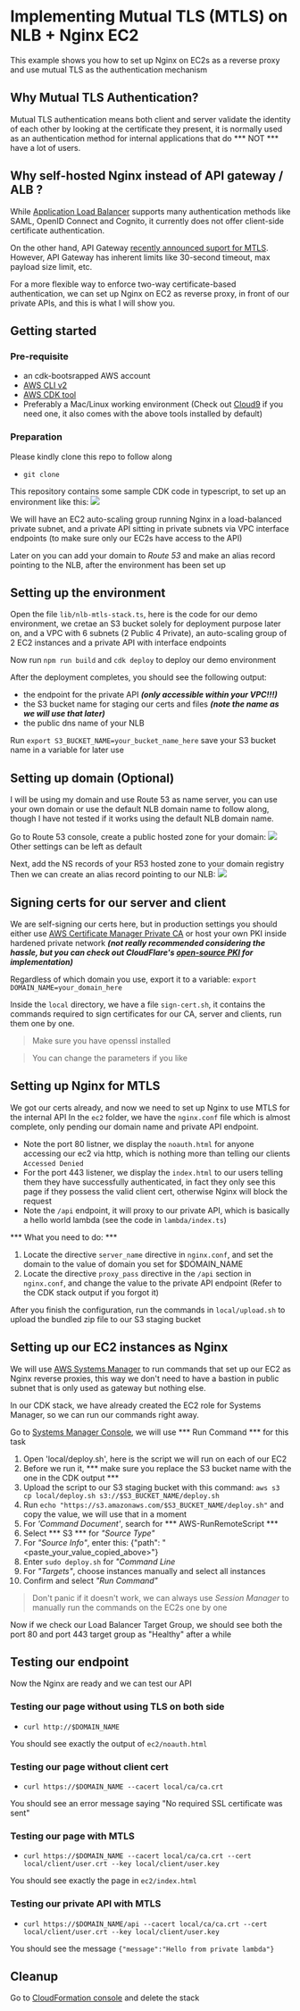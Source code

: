 # Implementing Mutual TLS (MTLS) on NLB + Nginx EC2

This example shows you how to set up Nginx on EC2s as a reverse proxy and use mutual TLS as the authentication mechanism

## Why Mutual TLS Authentication?

Mutual TLS authentication means both client and server validate the identity of each other by looking at the certificate they present, it is normally used as an authentication method for internal applications that do *** NOT *** have a lot of users.

## Why self-hosted Nginx instead of API gateway / ALB ?

While [Application Load Balancer](https://aws.amazon.com/elasticloadbalancing/application-load-balancer/?nc=sn&loc=2&dn=2) supports many authentication methods like SAML, OpenID Connect and Cognito, it currently does not offer client-side certificate authentication.

On the other hand, API Gateway [recently announced suport for MTLS](https://aws.amazon.com/blogs/compute/introducing-mutual-tls-authentication-for-amazon-api-gateway/). However, API Gateway has inherent limits like 30-second timeout, max payload size limit, etc.

For a more flexible way to enforce two-way certificate-based authentication, we can set up Nginx on EC2 as reverse proxy, in front of our private APIs, and this is what I will show you.

## Getting started
### Pre-requisite
- an cdk-bootsrapped AWS account
- [AWS CLI v2](https://docs.aws.amazon.com/cli/latest/userguide/install-cliv2.html)
- [AWS CDK tool](https://docs.aws.amazon.com/cdk/latest/guide/cli.html)
- Preferably a Mac/Linux working environment (Check out [Cloud9](https://aws.amazon.com/cloud9/) if you need one, it also comes with the above tools installed by default)

### Preparation
Please kindly clone this repo to follow along
* `git clone`

This repository contains some sample CDK code in typescript, to set up an environment like this:
<img src=doc/high.png ></img>

We will have an EC2 auto-scaling group running Nginx in a load-balanced private subnet, and a private API sitting in private subnets via VPC interface endpoints (to make sure only our EC2s have access to the API)

Later on you can add your domain to <em>Route 53</em> and make an alias record pointing to the NLB, after the environment has been set up

## Setting up the environment
Open the file `lib/nlb-mtls-stack.ts`, here is the code for our demo environment, we cretae an S3 bucket solely for deployment purpose later on, and a VPC with 6 subnets (2 Public 4 Private), an auto-scaling group of 2 EC2 instances and a private API with interface endpoints

Now run `npm run build` and `cdk deploy` to deploy our demo environment

After the deployment completes, you should see the following output:
- the endpoint for the private API ***(only accessible within your VPC!!!)***
- the S3 bucket name for staging our certs and files ***(note the name as we will use that later)***
- the public dns name of your NLB

Run `export S3_BUCKET_NAME=your_bucket_name_here` save your S3 bucket name in a variable for later use

## Setting up domain (Optional)
I will be using my domain and use Route 53 as name server, you can use your own domain or use the default NLB domain name to follow along, though I have not tested if it works using the default NLB domain name.

Go to Route 53 console, create a public hosted zone for your domain:
<img src=doc/r53-1.png> </img>
Other settings can be left as default

Next, add the NS records of your R53 hosted zone to your domain registry
Then we can create an alias record pointing to our NLB:
<img src=doc/r53-alias.png> </img>

## Signing certs for our server and client
We are self-signing our certs here, but in production settings you should either use [AWS Certificate Manager Private CA](https://aws.amazon.com/certificate-manager/private-certificate-authority/?nc=sn&loc=6) or host your own PKI inside hardened private network ***(not really recommended considering the hassle, but you can check out CloudFlare's [open-source PKI](https://github.com/cloudflare/cfssl) for implementation)***

Regardless of which domain you use, export it to a variable:
`export DOMAIN_NAME=your_domain_here`

Inside the `local` directory, we have a file `sign-cert.sh`, it contains the commands required to sign certificates for our CA, server and clients, run them one by one.

> Make sure you have openssl installed

> You can change the parameters if you like

## Setting up Nginx for MTLS

We got our certs already, and now we need to set up Nginx to use MTLS for the internal API
In the `ec2` folder, we have the `nginx.conf` file which is almost complete, only pending our domain name and private API endpoint.

- Note the port 80 listner, we display the `noauth.html` for anyone accessing our ec2 via http, which is nothing more than telling our clients `Accessed Denied`
- For the port 443 listener, we display the `index.html` to our users telling them they have successfully authenticated, in fact they only see this page if they possess the valid client cert, otherwise Nginx will block the request
- Note the `/api` endpoint, it will proxy to our private API, which is basically a hello world lambda (see the code in `lambda/index.ts`)

*** What you need to do: ***
1. Locate the directive `server_name` directive in `nginx.conf`, and set the domain to the value of domain you set for $DOMAIN_NAME
2. Locate the directive `proxy_pass` directive in the `/api` section in `nginx.conf`, and change the value to the private API endpoint (Refer to the CDK stack output if you forgot it)

After you finish the configuration, run the commands in `local/upload.sh` to upload the bundled zip file to our S3 staging bucket

## Setting up our EC2 instances as Nginx

We will use [AWS Systems Manager](https://aws.amazon.com/systems-manager/) to run commands that set up our EC2 as Nginx reverse proxies, this way we don't need to have a bastion in public subnet that is only used as gateway but nothing else.

In our CDK stack, we have already created the EC2 role for Systems Manager, so we can run our commands right away.

Go to [Systems Manager Console](https://us-west-2.console.aws.amazon.com/systems-manager/home?region=us-west-2#), we will use *** Run Command *** for this task

1. Open 'local/deploy.sh', here is the script we will run on each of our EC2
2. Before we run it, *** make sure you replace the S3 bucket name with the one in the CDK output ***
3. Upload the script to our S3 staging bucket with this command: `aws s3 cp local/deploy.sh s3://$S3_BUCKET_NAME/deploy.sh`
4. Run `echo "https://s3.amazonaws.com/$S3_BUCKET_NAME/deploy.sh"` and copy the value, we will use that in a moment
5. For <em>'Command Document'</em>, search for *** AWS-RunRemoteScript ***
6. Select *** S3 *** for <em>"Source Type"</em>
7. For <em>"Source Info"</em>, enter this:
    {"path": "&lt;paste_your_value_copied_above&gt;"}
8. Enter `sudo deploy.sh` for <em>"Command Line</em>
9. For <em>"Targets"</em>, choose instances manually and select all instances
10. Confirm and select <em>"Run Command"</em>

> Don't panic if it doesn't work, we can always use <em>Session Manager</em> to manually run the commands on the EC2s one by one

Now if we check our Load Balancer Target Group, we should see both the port 80 and port 443 target group as "Healthy" after a while

## Testing our endpoint

Now the Nginx are ready and we can test our API

### Testing our page without using TLS on both side
* `curl http://$DOMAIN_NAME`

You should see exactly the output of `ec2/noauth.html`

### Testing our page without client cert
* `curl https://$DOMAIN_NAME --cacert local/ca/ca.crt`

You should see an error message saying "No required SSL certificate was sent"

### Testing our page with MTLS
* `curl https://$DOMAIN_NAME --cacert local/ca/ca.crt --cert local/client/user.crt --key local/client/user.key`

You should see exactly the page in `ec2/index.html`

### Testing our private API with MTLS
* `curl https://$DOMAIN_NAME/api --cacert local/ca/ca.crt --cert local/client/user.crt --key local/client/user.key`

You should see the message `{"message":"Hello from private lambda"}`

## Cleanup

Go to [CloudFormation console](https://us-west-2.console.aws.amazon.com/cloudformation/home?region=us-west-2#/stacks?filteringText=&filteringStatus=active&viewNested=true&hideStacks=true) and delete the stack

